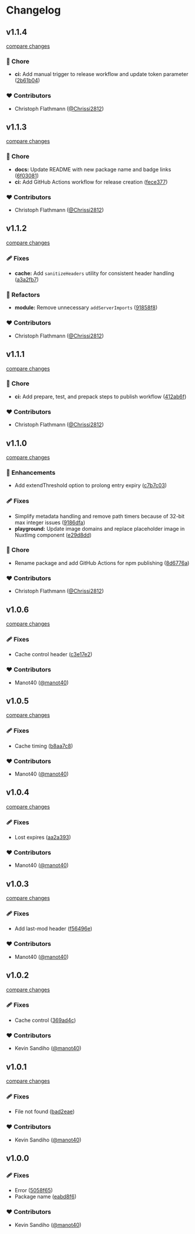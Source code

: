 # Changelog


## v1.1.4

[compare changes](https://github.com/chrissi2812/nuxt-ipx-cache-nx/compare/v1.1.3...v1.1.4)

### 🏡 Chore

- **ci:** Add manual trigger to release workflow and update token parameter ([2b61b04](https://github.com/chrissi2812/nuxt-ipx-cache-nx/commit/2b61b04))

### ❤️ Contributors

- Christoph Flathmann ([@Chrissi2812](http://github.com/Chrissi2812))

## v1.1.3

[compare changes](https://github.com/chrissi2812/nuxt-ipx-cache-nx/compare/v1.1.2...v1.1.3)

### 🏡 Chore

- **docs:** Update README with new package name and badge links ([6f03081](https://github.com/chrissi2812/nuxt-ipx-cache-nx/commit/6f03081))
- **ci:** Add GitHub Actions workflow for release creation ([fece377](https://github.com/chrissi2812/nuxt-ipx-cache-nx/commit/fece377))

### ❤️ Contributors

- Christoph Flathmann ([@Chrissi2812](http://github.com/Chrissi2812))

## v1.1.2

[compare changes](https://github.com/chrissi2812/nuxt-ipx-cache-nx/compare/v1.1.1...v1.1.2)

### 🩹 Fixes

- **cache:** Add `sanitizeHeaders` utility for consistent header handling ([a3a2fb7](https://github.com/chrissi2812/nuxt-ipx-cache-nx/commit/a3a2fb7))

### 💅 Refactors

- **module:** Remove unnecessary `addServerImports` ([91858f8](https://github.com/chrissi2812/nuxt-ipx-cache-nx/commit/91858f8))

### ❤️ Contributors

- Christoph Flathmann ([@Chrissi2812](http://github.com/Chrissi2812))

## v1.1.1

[compare changes](https://github.com/chrissi2812/nuxt-ipx-cache-nx/compare/v1.1.0...v1.1.1)

### 🏡 Chore

- **ci:** Add prepare, test, and prepack steps to publish workflow ([412ab6f](https://github.com/chrissi2812/nuxt-ipx-cache-nx/commit/412ab6f))

### ❤️ Contributors

- Christoph Flathmann ([@Chrissi2812](https://github.com/Chrissi2812))

## v1.1.0

[compare changes](https://github.com/chrissi2812/nuxt-ipx-cache-nx/compare/v1.0.6...v1.1.0)

### 🚀 Enhancements

- Add extendThreshold option to prolong entry expiry ([c7b7c03](https://github.com/chrissi2812/nuxt-ipx-cache-nx/commit/c7b7c03))

### 🩹 Fixes

- Simplify metadata handling and remove path timers because of 32-bit max integer issues ([9186dfa](https://github.com/chrissi2812/nuxt-ipx-cache-nx/commit/9186dfa))
- **playground:** Update image domains and replace placeholder image in NuxtImg component ([e29d8dd](https://github.com/chrissi2812/nuxt-ipx-cache-nx/commit/e29d8dd))

### 🏡 Chore

- Rename package and add GitHub Actions for npm publishing ([8d6776a](https://github.com/chrissi2812/nuxt-ipx-cache-nx/commit/8d6776a))

### ❤️ Contributors

- Christoph Flathmann ([@Chrissi2812](https://github.com/Chrissi2812))

## v1.0.6

[compare changes](https://github.com/manot40/nuxt-ipx-cache/compare/v1.0.5...v1.0.6)

### 🩹 Fixes

- Cache control header ([c3e17e2](https://github.com/manot40/nuxt-ipx-cache/commit/c3e17e2))

### ❤️ Contributors

- Manot40 ([@manot40](http://github.com/manot40))

## v1.0.5

[compare changes](https://github.com/manot40/nuxt-ipx-cache/compare/v1.0.4...v1.0.5)

### 🩹 Fixes

- Cache timing ([b8aa7c8](https://github.com/manot40/nuxt-ipx-cache/commit/b8aa7c8))

### ❤️ Contributors

- Manot40 ([@manot40](http://github.com/manot40))

## v1.0.4

[compare changes](https://github.com/manot40/nuxt-ipx-cache/compare/v1.0.3...v1.0.4)

### 🩹 Fixes

- Lost expires ([aa2a393](https://github.com/manot40/nuxt-ipx-cache/commit/aa2a393))

### ❤️ Contributors

- Manot40 ([@manot40](http://github.com/manot40))

## v1.0.3

[compare changes](https://github.com/manot40/nuxt-ipx-cache/compare/v1.0.2...v1.0.3)

### 🩹 Fixes

- Add last-mod header ([f56496e](https://github.com/manot40/nuxt-ipx-cache/commit/f56496e))

### ❤️ Contributors

- Manot40 ([@manot40](http://github.com/manot40))

## v1.0.2

[compare changes](https://github.com/manot40/nuxt-ipx-cache/compare/v1.0.1...v1.0.2)

### 🩹 Fixes

- Cache control ([369ad4c](https://github.com/manot40/nuxt-ipx-cache/commit/369ad4c))

### ❤️ Contributors

- Kevin Sandiho ([@manot40](http://github.com/manot40))

## v1.0.1

[compare changes](https://github.com/manot40/nuxt-ipx-cache/compare/v1.0.0...v1.0.1)

### 🩹 Fixes

- File not found ([bad2eae](https://github.com/manot40/nuxt-ipx-cache/commit/bad2eae))

### ❤️ Contributors

- Kevin Sandiho ([@manot40](http://github.com/manot40))

## v1.0.0


### 🩹 Fixes

- Error ([5058f65](https://github.com/manot40/nuxt-ipx-cache/commit/5058f65))
- Package name ([eabd8f6](https://github.com/manot40/nuxt-ipx-cache/commit/eabd8f6))

### ❤️ Contributors

- Kevin Sandiho ([@manot40](http://github.com/manot40))

